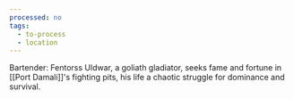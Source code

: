 ```yaml
---
processed: no
tags:
  - to-process
  - location
---
```

Bartender: Fentorss Uldwar, a goliath gladiator, seeks fame and fortune in [[Port Damali]]'s fighting pits, his life a chaotic struggle for dominance and survival.

